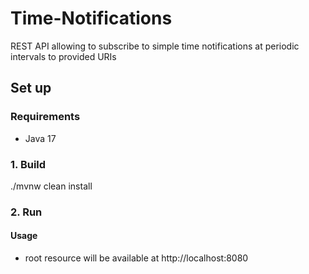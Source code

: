 # Time-Notifications

REST API allowing to subscribe to simple time notifications at periodic intervals to provided URIs

## Set up

### Requirements
* Java 17

### 1. Build

./mvnw clean install

### 2. Run

#### Usage

* root resource will be available at http://localhost:8080
